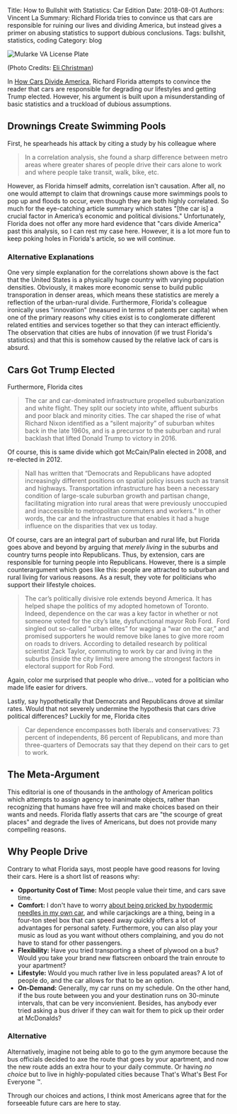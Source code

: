 Title: How to Bullshit with Statistics: Car Edition
Date: 2018-08-01
Authors: Vincent La
Summary: Richard Florida tries to convince us that cars are responsible for ruining our lives and dividing America, but instead gives a primer on abusing statistics to support dubious conclusions.
Tags: bullshit, statistics, coding
Category: blog

![Mularke VA License Plate](http://vincela.com/static/blog/display/3.jpg)

(Photo Credits: <a href="https://www.flickr.com/photos/gammaman/15225709084/in/photostream/">Eli Christman</a>)

In [How Cars Divide America](https://www.citylab.com/transportation/2018/07/how-cars-divide-america/565148/), Richard Florida attempts
to convince the reader that cars are responsible for degrading our lifestyles and getting Trump elected. 
However, his argument is built upon a misunderstanding of basic statistics and a
truckload of dubious assumptions.

## Drownings Create Swimming Pools
First, he spearheads his attack by citing a study by his colleague where

 > In a correlation analysis, she found a sharp difference between metro areas where greater shares of people drive their cars alone to work and where people take transit, walk, bike, etc.
 
However, as Florida himself admits, correlation isn't causation. After all, no one would attempt to claim that drownings cause more 
swimmings pools to pop up and floods to occur, even though they are both highly correlated. So much for the eye-catching article summary which states 
"[the car is] a crucial factor in America’s economic and political divisions." Unfortunately, Florida does not offer any more hard evidence
that "cars divide America" past this analysis, so I can rest my case here. However, it is a lot more fun to keep poking holes in Florida's article, so 
we will continue.

### Alternative Explanations
One very simple explanation for the correlations shown above is the fact that the United States is a physically huge country with varying population
densities. Obviously, it makes more economic sense to build public transporation in denser areas, which means these statistics are merely a reflection of 
the urban-rural divide. Furthermore, Florida's colleague ironically uses "innovation" (measured in terms of patents per capita) when
one of the primary reasons why cities exist is to conglomerate different related entities and services together so that they can interact efficiently.
The observation that cities are hubs of innovation (if we trust Florida's statistics) and that this is somehow caused by the relative lack of cars is absurd.

## Cars Got Trump Elected

Furthermore, Florida cites
 > The car and car-dominated infrastructure propelled suburbanization and white flight. They split our society into white, affluent suburbs and poor black and minority cities. The car shaped the rise of what Richard Nixon identified as a “silent majority” of suburban whites back in the late 1960s, and is a precursor to the suburban and rural backlash that lifted Donald Trump to victory in 2016.
 
Of course, this is same divide which got McCain/Palin elected in 2008, and re-elected in 2012.

 > 	Nall has written that “Democrats and Republicans have adopted increasingly different positions on spatial policy issues such as transit and highways. Transportation infrastructure has been a necessary condition of large-scale suburban growth and partisan change, facilitating migration into rural areas that were previously unoccupied and inaccessible to metropolitan commuters and workers.” In other words, the car and the infrastructure that enables it had a huge influence on the disparities that vex us today.

Of course, cars are an integral part of suburban and rural life, but Florida goes above and beyond by 
arguing that *merely living* in the suburbs and country turns people into Republicans. Thus, by extension, cars are responsible for turning people into
Republicans. However, there is a simple counterargument which goes like this: people are attracted to suburban and rural living for various reasons.
As a result, they vote for politicians who support their lifestyle choices.

 > The car’s politically divisive role extends beyond America. It has helped shape the politics of my adopted hometown of Toronto. Indeed, dependence on the car was a key factor in whether or not someone voted for the city’s late, dysfunctional mayor Rob Ford.  Ford singled out so-called “urban elites” for waging a “war on the car,” and promised supporters he would remove bike lanes to give more room on roads to drivers. According to detailed research by political scientist Zack Taylor, commuting to work by car and living in the suburbs (inside the city limits) were among the strongest factors in electoral support for Rob Ford.
 
Again, color me surprised that people who drive... voted for a politician who made life easier for drivers.

Lastly, say hypothetically that Democrats and Republicans drove at similar rates. Would that not severely undermine the hypothesis that
cars drive political differences? Luckily for me, Florida cites

 > Car dependence encompasses both liberals and conservatives: 73 percent of independents, 86 percent of Republicans, and more than three-quarters of Democrats say that they depend on their cars to get to work.

## The Meta-Argument

This editorial is one of thousands in the anthology of American politics which attempts to assign agency to inanimate objects,
rather than recognizing that humans have free will and make choices based on their wants and needs. Florida flatly asserts that cars are "the scourge of great places"
and degrade the lives of Americans, but does not provide many compelling reasons. 

## Why People Drive

Contrary to what Florida says, most people have good reasons for loving their cars. Here is a short list of reasons why:

 * **Opportunity Cost of Time:** Most people value their time, and cars save time.
 * **Comfort:** I don't have to worry [about being pricked by hypodermic needles in my own car](https://www.sfgate.com/bayarea/article/Drug-needle-reports-on-BART-including-woman-12955354.php), and while carjackings are a thing, being in a four-ton steel box that can speed away quickly offers a lot of advantages for personal safety. Furthermore, you can also play your music as loud as you want without others complaining, and you do not have to stand for other passengers. 
 * **Flexibility:** Have you tried transporting a sheet of plywood on a bus? Would you take your brand new flatscreen onboard the train enroute to your apartment?
 * **Lifestyle:** Would you much rather live in less populated areas? A lot of people do, and the car allows for that to be an option.
 * **On-Demand:** Generally, my car runs on my schedule. On the other hand, if the bus route between you and your destination runs on 30-minute intervals, that can be very inconvienient. Besides, has anybody ever tried asking a bus driver if they can wait for them to pick up their order at McDonalds?

### Alternative

Alternatively, imagine not being able to go to the gym anymore because the bus officials decided to axe the route that goes by your apartment,
and now the new route adds an extra hour to your daily commute. Or having *no choice* but to live in highly-populated cities because That's What's Best For Everyone &trade;.

Through our choices and actions, I think most Americans agree that for the forseeable future cars are here to stay.